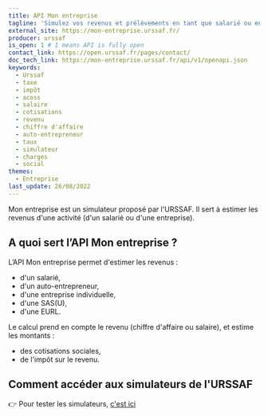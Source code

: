 ```yaml
---
title: API Mon entreprise
tagline: 'Simulez vos revenus et prélèvements en tant que salarié ou entreprise'
external_site: https://mon-entreprise.urssaf.fr/
producer: urssaf
is_open: 1 # 1 means API is fully open
contact_link: https://open.urssaf.fr/pages/contact/
doc_tech_link: https://mon-entreprise.urssaf.fr/api/v1/openapi.json
keywords:
  - Urssaf
  - taxe
  - impôt
  - acoss
  - salaire
  - cotisations
  - revenu
  - chiffre d'affaire
  - auto-entrepreneur
  - taux
  - simulateur
  - charges
  - social
themes:
  - Entreprise
last_update: 26/08/2022
---
```


Mon entreprise est un simulateur proposé par l'URSSAF. Il sert à estimer les revenus d'une activité (d'un salarié ou d'une entreprise).

## A quoi sert l’API Mon entreprise ?

L’API Mon entreprise permet d'estimer les revenus :

- d'un salarié,
- d'un auto-entrepreneur,
- d'une entreprise individuelle,
- d'une SAS(U),
- d'une EURL.

Le calcul prend en compte le revenu (chiffre d'affaire ou salaire), et estime les montants :

- des cotisations sociales,
- de l'impôt sur le revenu.

## Comment accéder aux simulateurs de l'URSSAF

👉 Pour tester les simulateurs, [c'est ici](https://mon-entreprise.urssaf.fr/)